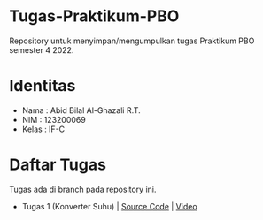 # Tugas-Praktikum-PBO
Repository untuk menyimpan/mengumpulkan tugas Praktikum PBO semester 4 2022.

# Identitas
- Nama : Abid Bilal Al-Ghazali R.T.
- NIM : 123200069
- Kelas : IF-C

# Daftar Tugas
Tugas ada di branch pada repository ini.
- Tugas 1 (Konverter Suhu) | [Source Code](https://github.com/mendekam/Tugas-Praktikum-PBO/tree/tugas1) | [Video](https://youtu.be/9KL6YTFWUn0)
